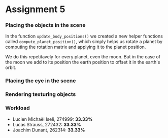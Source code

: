 # Assignment 5

### Placing the objects in the scene
In the function ``update_body_positions()`` we created a new helper functions called ``compute_planet_position()``, which simply helps us rotate a planet by computing the rotation matrix and applying it to the planet position.

We do this repetitavely for every planet, even the moon. But in the case of the moon we add to its position the earth position to offset it in the earth's orbit. <!--- (Je sais pas si c'est clair ^^) -->

### Placing the eye in the scene

### Rendering texturing objects

### Workload
- Lucien Michaël Iseli, 274999: **33.33%**
- Lucas Strauss, 272432: **33.33%**
- Joachim Dunant, 262314: **33.33%**
